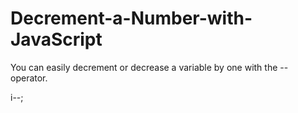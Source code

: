 # Decrement-a-Number-with-JavaScript
You can easily decrement  or decrease a variable by one with the -- operator.


i--;
